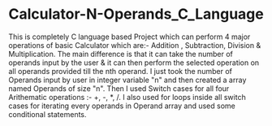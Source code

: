 # Calculator-N-Operands_C_Language
This is completely C language based Project which can perform 4 major operations of basic Calculator which are:- Addition , Subtraction, Division &amp; Multiplication.
The main difference is that it can take the number of operands input by the user &amp; it can then perform the selected operation on all operands provided till the nth
operand. I just took the number of Operands input by user in integer variable "n" and then created a array named Operands of size "n". Then I used Switch cases for all
four Arithematic operations :- +, -, *, /. I also used for loops inside all switch cases for iterating every operands in Operand array and used some conditional statements.
